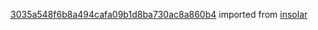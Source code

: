 [3035a548f6b8a494cafa09b1d8ba730ac8a860b4](https://github.com/insolar/insolar/commit/3035a548f6b8a494cafa09b1d8ba730ac8a860b4) imported from [insolar](https://github.com/insolar/insolar)

